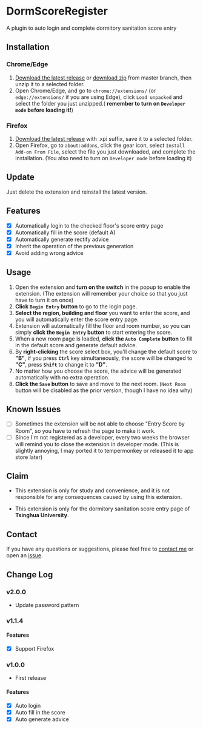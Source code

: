 # DormScoreRegister

A plugin to auto login and complete dormitory sanitation score entry

## Installation

### Chrome/Edge

1. [Download the latest release](https://github.com/SunnyCloudYang/DormScoreRegister/releases) or [download zip](https://github.com/SunnyCloudYang/DormScoreRegister) from master branch, then unzip it to a selected folder.
2. Open Chrome/Edge, and go to `chrome://extensions/` (or `edge://extensions/` if you are using Edge), click `Load unpacked` and select the folder you just unzipped.( **remember to turn on `Developer mode` before loading it!**)

### Firefox

1. [Download the latest release](https://github.com/SunnyCloudYang/DormScoreRegister/releases) with .xpi suffix, save it to a selected folder.
2. Open Firefox, go to `about:addons`, click the gear icon, select `Install Add-on From File`, select the file you just downloaded, and complete the installation. (You also need to turn on `Developer mode` before loading it)

## Update

Just delete the extension and reinstall the latest version.

## Features

- [x] Automatically login to the checked floor's score entry page
- [x] Automatically fill in the score (default A)
- [x] Automatically generate rectify advice
- [x] Inherit the operation of the previous generation
- [x] Avoid adding wrong advice

## Usage

1. Open the extension and **turn on the switch** in the popup to enable the extension. (The extension will remember your choice so that you just have to turn it on once)
2. **Click `Begin Entry` button** to go to the login page.
3. **Select the region, building and floor** you want to enter the score, and you will automatically enter the score entry page.
4. Extension will automatically fill the floor and room number, so you can simply **click the `Begin Entry` button** to start entering the score.
5. When a new room page is loaded, **click the `Auto Complete` button** to fill in the default score and generate default advice.
6. By **right-clicking** the score select box, you'll change the default score to **"B"**, if you press **`Ctrl`** key simultaneously, the score will be changed to **"C"**, press **`Shift`** to change it to **"D"**.
7. No matter how you choose the score, the advice will be generated automatically with no extra operation.
8. **Click the `Save` button** to save and move to the next room. (`Next Room` button will be disabled as the prior version, though I have no idea why)

## Known Issues

- [ ] Sometimes the extension will be not able to choose "Entry Score by Room", so you have to refresh the page to make it work.
- [ ] Since I'm not registered as a developer, every two weeks the browser will remind you to close the extension in developer mode. (This is slightly annoying, I may ported it to tempermonkey or released it to app store later)

## Claim

- This extension is only for study and convenience, and it is not responsible for any consequences caused by using this extension.

- This extension is only for the dormitory sanitation score entry page of **Tsinghua University**.

## Contact

If you have any questions or suggestions, please feel free to [contact me](mailto:sunnycloudyang@outlook.com) or open an [issue](https://github.com/SunnyCloudYang/DormScoreRegister/issues).

## Change Log

### v2.0.0

- Update password pattern

### v1.1.4

#### Features

- [x] Support Firefox

### v1.0.0

- First release

#### Features

- [x] Auto login
- [x] Auto fill in the score
- [x] Auto generate advice

